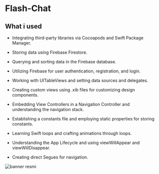 
# Flash-Chat



## What i used 

* Integrating third-party libraries via Cocoapods and Swift Package Manager.

* Storing data using Firebase Firestore.

* Querying and sorting data in the Firebase database.

* Utilizing Firebase for user authentication, registration, and login.

* Working with UITableViews and setting data sources and delegates.

* Creating custom views using .xib files for customizing design components.

* Embedding View Controllers in a Navigation Controller and understanding the navigation stack.

* Establishing a constants file and employing static properties for storing constants.

* Learning Swift loops and crafting animations through loops.

* Understanding the App Lifecycle and using viewWillAppear and viewWillDisappear.

* Creating direct Segues for navigation.




![banner resmi](https://r.resimlink.com/Uqkcmv5d.png)




